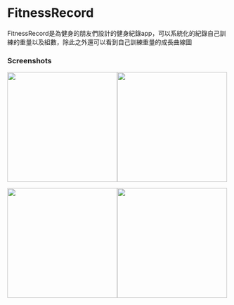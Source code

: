 # FitnessRecord
FitnessRecord是為健身的朋友們設計的健身紀錄app，可以系統化的紀錄自己訓練的重量以及組數，除此之外還可以看到自己訓練重量的成長曲線圖

### Screenshots
<img src="https://i.imgur.com/uMFRjD1.png" width="250"><img src="https://i.imgur.com/Ke4BguN.png" width="250">

<img src="https://i.imgur.com/sasKUAp.png" width="250"><img src="https://i.imgur.com/mNHVvZ5.png" width="250">

